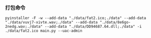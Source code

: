 
### 打包命令  
    pyinstaller -F -w --add-data "./data/fat2.ico;./data" --add-data "./data/vuvj7-xivte.wav;./data" --add-data "./data/8e6go-2nedg.wav;./data" --add-data "./data/DD94687.64.dll;./data" -i ./data/fat2.ico main.py --uac-admin
